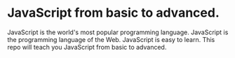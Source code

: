 # JavaScript from basic to advanced.

JavaScript is the world's most popular programming language.
JavaScript is the programming language of the Web.
JavaScript is easy to learn.
This repo will teach you JavaScript from basic to advanced.
